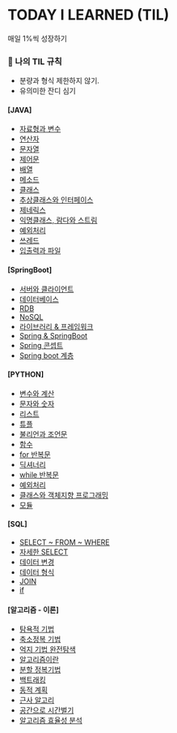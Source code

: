 # TODAY I LEARNED (TIL)

매일 1%씩 성장하기
<div>
  
  ### 🚩  나의 TIL 규칙

  - 분량과 형식 제한하지 않기.
  - 유의미한 잔디 심기


 #### [JAVA]
 * [자료형과 변수](https://github.com/Joo-Veloper/TIL/tree/main/JAVA/chapter01)
 * [연산자](https://github.com/Joo-Veloper/TIL/tree/main/JAVA/chapter02)
 * [문자열](https://github.com/Joo-Veloper/TIL/tree/main/JAVA/chapter_03)
 * [제어문](https://github.com/Joo-Veloper/TIL/tree/main/JAVA/chapter_04)
 * [배열](https://github.com/Joo-Veloper/TIL/tree/main/JAVA/chapter_05)
 * [메소드](https://github.com/Joo-Veloper/TIL/tree/main/JAVA/chapter_06)
 * [클래스](https://github.com/Joo-Veloper/TIL/tree/main/JAVA/chapter_07)
 * [추상클래스와 인터페이스](https://github.com/Joo-Veloper/TIL/tree/main/JAVA/chapter_08)
 * [제네릭스](https://github.com/Joo-Veloper/TIL/tree/main/JAVA/chapter_09)
 * [익명클래스, 람다와 스트림](https://github.com/Joo-Veloper/TIL/tree/main/JAVA/chapter_10)
 * [예외처리](https://github.com/Joo-Veloper/TIL/tree/main/JAVA/chapter_11)
 * [쓰레드](https://github.com/Joo-Veloper/TIL/tree/main/JAVA/chapter_12)
 * [입출력과 파일](https://github.com/Joo-Veloper/TIL/tree/main/JAVA/chapter_13)




 #### [SpringBoot]
 * [서버와 클라이언트](https://github.com/Joo-Veloper/TIL/blob/main/SpringBoot/%EC%84%9C%EB%B2%84%EC%99%80%20%ED%81%B4%EB%9D%BC%EC%9D%B4%EC%96%B8%ED%8A%B8.md)
 * [데이터베이스](https://github.com/Joo-Veloper/TIL/blob/main/SpringBoot/%EB%8D%B0%EC%9D%B4%ED%84%B0%EB%B2%A0%EC%9D%B4%EC%8A%A4.md)
 * [RDB](https://github.com/Joo-Veloper/TIL/blob/main/SpringBoot/RDB.md)
 * [NoSQL](https://github.com/Joo-Veloper/TIL/blob/main/SpringBoot/NoSQL.md)
 * [라이브러리 & 프레임워크](https://github.com/Joo-Veloper/TIL/blob/main/SpringBoot/%EB%9D%BC%EC%9D%B4%EB%B8%8C%EB%9F%AC%EB%A6%AC%26%20%ED%94%84%EB%A0%88%EC%9E%84%EC%9B%8C%ED%81%AC.md)
 * [Spring & SpringBoot](https://github.com/Joo-Veloper/TIL/blob/main/SpringBoot/Spring%20%EA%B3%BC%20Spring%20boot.md)
 * [Spring 콘셉트](https://github.com/Joo-Veloper/TIL/blob/main/SpringBoot/SPRING%20%EC%BD%98%EC%85%89%ED%8A%B8.md)
 * [Spring boot 계층](https://github.com/Joo-Veloper/TIL/blob/main/SpringBoot/springboot%EA%B3%84%EC%B8%B5.md)


  

 #### [PYTHON]
 * [변수와 계산](https://github.com/Joo-Veloper/TIL/tree/main/Python/programmers_school/part_02)
 * [문자와 숫자](https://github.com/Joo-Veloper/TIL/tree/main/Python/programmers_school/part_03)
 * [리스트](https://github.com/Joo-Veloper/TIL/tree/main/Python/programmers_school/part_04)
 * [튜플](https://github.com/Joo-Veloper/TIL/tree/main/Python/programmers_school/part_05)
 * [불리언과 조언문](https://github.com/Joo-Veloper/TIL/tree/main/Python/programmers_school/part_06)
 * [함수](https://github.com/Joo-Veloper/TIL/tree/main/Python/programmers_school/part_07)
 * [for 반복문](https://github.com/Joo-Veloper/TIL/tree/main/Python/programmers_school/part_08)
 * [딕셔너리](https://github.com/Joo-Veloper/TIL/tree/main/Python/programmers_school/part_09)
 * [while 반복문](https://github.com/Joo-Veloper/TIL/tree/main/Python/programmers_school/part_10)
 * [예외처리](https://github.com/Joo-Veloper/TIL/tree/main/Python/programmers_school/part_11)
 * [클래스와 객체지향 프로그래밍](https://github.com/Joo-Veloper/TIL/tree/main/Python/programmers_school/part_12)
 * [모듈](https://github.com/Joo-Veloper/TIL/tree/main/Python/programmers_school/part_13)


#### [SQL]
* [SELECT ~ FROM ~ WHERE](https://github.com/Joo-Veloper/TIL/blob/main/SQL/SELECT%20~%20FROM%20~%20WHERE.md)
* [자세한 SELECT](https://github.com/Joo-Veloper/TIL/blob/main/SQL/%EC%9E%90%EC%84%B8%ED%95%9C%20SELECT.md)
* [데이터 변경](https://github.com/Joo-Veloper/TIL/blob/main/SQL/%EB%8D%B0%EC%9D%B4%ED%84%B0%20%EB%B3%80%EA%B2%BD%20.md)
* [데이터 형식](https://github.com/Joo-Veloper/TIL/blob/main/SQL/%EB%8D%B0%EC%9D%B4%ED%84%B0%20%ED%98%95%EC%8B%9D.md)
* [JOIN](https://github.com/Joo-Veloper/TIL/blob/main/SQL/Join.md)
* [if](https://github.com/Joo-Veloper/TIL/blob/main/SQL/IF.md)


 #### [알고리즘 - 이론]
  * [탐욕적 기법](https://github.com/Joo-Veloper/TIL/blob/main/Algorithm/%EC%95%8C%EA%B3%A0%EB%A6%AC%EC%A6%98/%EC%9D%B4%EB%A1%A0/%ED%83%90%EC%9A%95%EC%A0%81%20%EA%B8%B0%EB%B2%95.md)
  * [축소정복 기법](https://github.com/Joo-Veloper/TIL/blob/main/Algorithm/%EC%95%8C%EA%B3%A0%EB%A6%AC%EC%A6%98/%EC%9D%B4%EB%A1%A0/%EC%B6%95%EC%86%8C%20%EC%A0%95%EB%B3%B5%20%EA%B8%B0%EB%B2%95.md)
  * [억지 기법 완전탐색](https://github.com/Joo-Veloper/TIL/blob/main/Algorithm/%EC%95%8C%EA%B3%A0%EB%A6%AC%EC%A6%98/%EC%9D%B4%EB%A1%A0/%EC%96%B5%EC%A7%80%20%EA%B8%B0%EB%B2%95%EA%B3%BC%20%EC%99%84%EC%A0%84%20%ED%83%90%EC%83%89.md)
  * [알고리즘이란](https://github.com/Joo-Veloper/TIL/blob/main/Algorithm/%EC%95%8C%EA%B3%A0%EB%A6%AC%EC%A6%98/%EC%9D%B4%EB%A1%A0/%EC%95%8C%EA%B3%A0%EB%A6%AC%EC%A6%98%EB%9E%80.md)
  * [분할 정복기법](https://github.com/Joo-Veloper/TIL/blob/main/Algorithm/%EC%95%8C%EA%B3%A0%EB%A6%AC%EC%A6%98/%EC%9D%B4%EB%A1%A0/%EB%B6%84%ED%95%A0%EC%A0%95%EB%B3%B5%EA%B8%B0%EB%B2%95.md)
  * [백트래킹](https://github.com/Joo-Veloper/TIL/blob/main/Algorithm/%EC%95%8C%EA%B3%A0%EB%A6%AC%EC%A6%98/%EC%9D%B4%EB%A1%A0/%EB%B0%B1%ED%8A%B8%EB%9E%98%ED%82%B9.md)
  * [동적 계획](https://github.com/Joo-Veloper/TIL/blob/main/Algorithm/%EC%95%8C%EA%B3%A0%EB%A6%AC%EC%A6%98/%EC%9D%B4%EB%A1%A0/%EB%8F%99%EC%A0%81%20%EA%B3%84%ED%9A%8D%EB%B2%95.md)
  * [근사 알고리](https://github.com/Joo-Veloper/TIL/blob/main/Algorithm/%EC%95%8C%EA%B3%A0%EB%A6%AC%EC%A6%98/%EC%9D%B4%EB%A1%A0/%EA%B7%BC%EC%82%AC%20%EC%95%8C%EA%B3%A0%EB%A6%AC%EC%A6%98.md)
  * [공간으로 시간벌기](https://github.com/Joo-Veloper/TIL/blob/main/Algorithm/%EC%95%8C%EA%B3%A0%EB%A6%AC%EC%A6%98/%EC%9D%B4%EB%A1%A0/%EA%B3%B5%EA%B0%84%EC%9C%BC%EB%A1%9C%20%EC%8B%9C%EA%B0%84%EB%B2%8C%EA%B8%B0.md)
  * [알고리즘 효율성 분석](https://github.com/Joo-Veloper/TIL/blob/main/Algorithm/%EC%95%8C%EA%B3%A0%EB%A6%AC%EC%A6%98/%EC%9D%B4%EB%A1%A0/%EC%95%8C%EA%B3%A0%EB%A6%AC%EC%A6%98%20%ED%9A%A8%EC%9C%A8%EC%84%B1%20%EB%B6%84%EC%84%9D.md)


</div>

